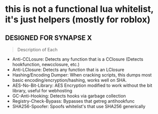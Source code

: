 # this is not a functional lua whitelist, it's just helpers (mostly for roblox)

## DESIGNED FOR SYNAPSE X

> Description of Each
- Anti-CCLosure: Detects any function that is a CClosure (Detects hookfunction, newcclosure, etc.)
- Anti-LClosure: Detects any function that is an LClosure
- Hashing/Encoding Dumper: When cracking scripts, this dumps most basic encoding/encryption/hashing, works well on SHA.
- AES-No-Bit-Library: AES Encryption modified to work without the bit library, useful for webhosting
- GC-Anti-Hooking: Detects hooks via garbage collection
- Registry-Check-Bypass: Bypasses that getreg antihookfunc
- SHA256-Spoofer: Spoofs whitelist's that use SHA256 generically
